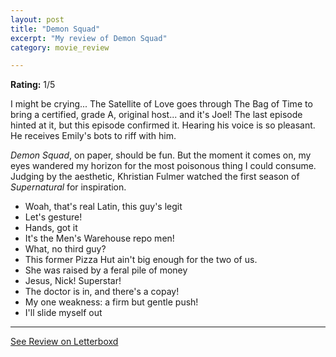 ```yaml
---
layout: post
title: "Demon Squad"
excerpt: "My review of Demon Squad"
category: movie_review

---
```


**Rating:** 1/5

I might be crying... The Satellite of Love goes through The Bag of Time to bring a certified, grade A, original host... and it's Joel! The last episode hinted at it, but this episode confirmed it. Hearing his voice is so pleasant. He receives Emily's bots to riff with him.

<i>Demon Squad</i>, on paper, should be fun. But the moment it comes on, my eyes wandered my horizon for the most poisonous thing I could consume. Judging by the aesthetic, Khristian Fulmer watched the first season of <i>Supernatural</i> for inspiration.


* Woah, that's real Latin, this guy's legit
* Let's gesture!
* Hands, got it
* It's the Men's Warehouse repo men!
* What, no third guy?
* This former Pizza Hut ain't big enough for the two of us.
* She was raised by a feral pile of money
* Jesus, Nick! Superstar!
* The doctor is in, and there's a copay!
* My one weakness: a firm but gentle push!
* I'll slide myself out

<hr>

[See Review on Letterboxd](https://boxd.it/6ECRXT)
